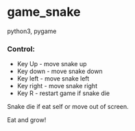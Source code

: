 # game_snake

python3, pygame

### Control:
- Key Up - move snake up
- Key down - move snake down
- Key left - move snake left
- Key right - move snake right
- Key R - restart game if snake die

Snake die if eat self or move out of screen.

Eat and grow!
